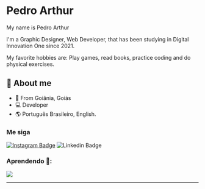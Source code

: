 # Pedro Arthur

My name is Pedro Arthur

I'm a  Graphic Designer, Web Developer, that has been studying in Digital Innovation One since 2021. 

My favorite hobbies are: Play games, read books, practice coding and do physical exercises.

## 🚀 About me

- 📍 From Goiânia, Goiás
- 💻 Developer 
- 🌎 Português Brasileiro, English.

### Me siga
  [![Instagram Badge](https://img.shields.io/badge/-Instagram-%23E4405F?style=for-the-badge&logo=instagram&logoColor=white&link=https://www.instagram.com/tassolacerda/)](https://www.instagram.com/my_name_is_baylo/?utm_medium=copy_link) ![Linkedin Badge](https://img.shields.io/badge/-LinkedIn-%230077B5?style=for-the-badge&logo=linkedin&logoColor=white&link=https://www.linkedin.com/in/pedro-arthur-cutrim-bayl%C3%A3o-9219b6205/)
### Aprendendo :open_book::
 ![](https://img.shields.io/badge/JavaScript-F7DF1E?style=for-the-badge&logo=javascript&logoColor=black)
<hr>


